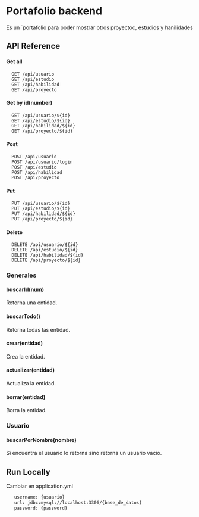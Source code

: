 

# Portafolio backend

Es un `portafolio para poder mostrar otros proyectoc, estudios y hanilidades





## API Reference

#### Get all 

```http
  GET /api/usuario
  GET /api/estudio
  GET /api/habilidad  
  GET /api/proyecto
```
#### Get by id(number)

```http
  GET /api/usuario/${id}
  GET /api/estudio/${id}
  GET /api/habilidad/${id}
  GET /api/proyecto/${id}
```
#### Post 
```http
  POST /api/usuario
  POST /api/usuario/login
  POST /api/estudio
  POST /api/habilidad
  POST /api/proyecto
```

#### Put 
```http
  PUT /api/usuario/${id}
  PUT /api/estudio/${id}
  PUT /api/habilidad/${id}
  PUT /api/proyecto/${id}
```
#### Delete 
```http
  DELETE /api/usuario/${id}
  DELETE /api/estudio/${id}
  DELETE /api/habilidad/${id}
  DELETE /api/proyecto/${id}
```
### Generales
#### buscarId(num)
Retorna una entidad.

#### buscarTodo()
Retorna todas las entidad.

#### crear(entidad)
Crea la entidad.

#### actualizar(entidad)
Actualiza la entidad.

#### borrar(entidad)
Borra la entidad.

### Usuario
#### buscarPorNombre(nombre)
Si encuentra el usuario lo retorna sino retorna un usuario vacio.


## Run Locally

Cambiar en application.yml
```bash
   username: {usuario}
   url: jdbc:mysql://localhost:3306/{base_de_datos}
   password: {password}
```



